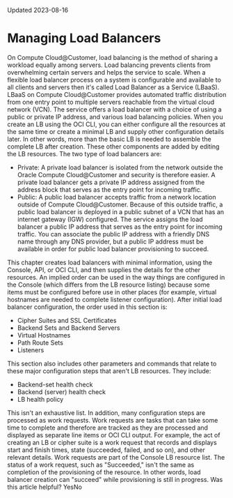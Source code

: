 Updated 2023-08-16
# Managing Load Balancers
On Compute Cloud@Customer, load balancing is the method of sharing a workload equally among servers.
Load balancing prevents clients from overwhelming certain servers and helps the service to scale. When a flexible load balancer process on a system is configurable and available to all clients and servers then it's called Load Balancer as a Service (LBaaS). 
LBaaS on Compute Cloud@Customer provides automated traffic distribution from one entry point to multiple servers reachable from the virtual cloud network (VCN). The service offers a load balancer with a choice of using a public or private IP address, and various load balancing policies.
When you create an LB using the OCI CLI, you can either configure all the resources at the same time or create a minimal LB and supply other configuration details later. In other words, more than the basic LB is needed to assemble the complete LB after creation. These other components are added by editing the LB resources.
The two type of load balancers are:
  * Private: A private load balancer is isolated from the network outside the Oracle Compute Cloud@Customer and security is therefore easier. A private load balancer gets a private IP address assigned from the address block that serves as the entry point for incoming traffic.
  * Public: A public load balancer accepts traffic from a network location outside of Compute Cloud@Customer. Because of this outside traffic, a public load balancer is deployed in a public subnet of a VCN that has an internet gateway (IGW) configured. The service assigns the load balancer a public IP address that serves as the entry point for incoming traffic. You can associate the public IP address with a friendly DNS name through any DNS provider, but a public IP address must be available in order for public load balancer provisioning to succeed.


This chapter creates load balancers with minimal information, using the Console, API, or OCI CLI, and then supplies the details for the other resources. An implied order can be used in the way things are configured in the Console (which differs from the LB resource listing) because some items must be configured before use in other places (for example, virtual hostnames are needed to complete listener configuration). After initial load balancer configuration, the order used in this section is:
  * Cipher Suites and SSL Certificates
  * Backend Sets and Backend Servers
  * Virtual Hostnames
  * Path Route Sets
  * Listeners


This section also includes other parameters and commands that relate to these major configuration steps that aren't LB resources. They include:
  * Backend-set health check
  * Backend (server) health check
  * LB health policy


This isn't an exhaustive list. 
In addition, many configuration steps are processed as work requests. Work requests are tasks that can take some time to complete and therefore are tracked as they are processed and displayed as separate line items or OCI CLI output. For example, the act of creating an LB or cipher suite is a work request that records and displays start and finish times, state (succeeded, failed, and so on), and other relevant details. Work requests are part of the Console LB resource list. 
The status of a work request, such as "Succeeded," isn't the same as completion of the provisioning of the resource. In other words, load balancer creation can "succeed" while provisioning is still in progress.
Was this article helpful?
YesNo

